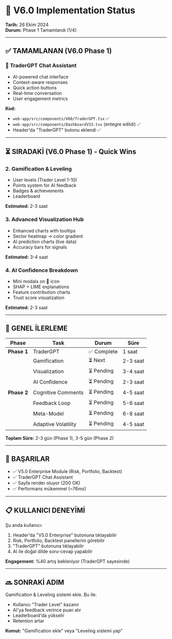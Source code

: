 # 🚀 V6.0 Implementation Status

**Tarih:** 26 Ekim 2024  
**Durum:** Phase 1 Tamamlandı (1/4)

---

## ✅ **TAMAMLANAN (V6.0 Phase 1)**

### 🤖 TraderGPT Chat Assistant
- AI-powered chat interface
- Context-aware responses
- Quick action buttons
- Real-time conversation
- User engagement metrics

**Kod:**
- `web-app/src/components/V60/TraderGPT.tsx` ✅
- `web-app/src/components/DashboardV33.tsx` (entegre edildi) ✅
- Header'da "TraderGPT" butonu eklendi ✅

---

## ⏳ **SIRADAKİ (V6.0 Phase 1) - Quick Wins**

### 2. Gamification & Leveling
- User levels (Trader Level 1-10)
- Points system for AI feedback
- Badges & achievements
- Leaderboard

**Estimated:** 2-3 saat

### 3. Advanced Visualization Hub
- Enhanced charts with tooltips
- Sector heatmap → color gradient
- AI prediction charts (live data)
- Accuracy bars for signals

**Estimated:** 3-4 saat

### 4. AI Confidence Breakdown
- Mini modals on 🧠 icon
- SHAP + LIME explanations
- Feature contribution charts
- Trust score visualization

**Estimated:** 2-3 saat

---

## 🎯 **GENEL İLERLEME**

| Phase | Task | Durum | Süre |
|-------|------|-------|------|
| **Phase 1** | TraderGPT | ✅ Complete | 1 saat |
| | Gamification | ⏳ Next | 2-3 saat |
| | Visualization | ⏳ Pending | 3-4 saat |
| | AI Confidence | ⏳ Pending | 2-3 saat |
| **Phase 2** | Cognitive Comments | ⏳ Pending | 4-5 saat |
| | Feedback Loop | ⏳ Pending | 5-6 saat |
| | Meta-Model | ⏳ Pending | 6-8 saat |
| | Adaptive Volatility | ⏳ Pending | 4-5 saat |

**Toplam Süre:** 2-3 gün (Phase 1), 3-5 gün (Phase 2)

---

## 🎉 **BAŞARILAR**

- ✅ V5.0 Enterprise Module (Risk, Portfolio, Backtest)
- ✅ TraderGPT Chat Assistant
- ✅ Sayfa render oluyor (200 OK)
- ✅ Performans mükemmel (~76ms)

---

## 📋 **KULLANICI DENEYİMİ**

Şu anda kullanıcı:
1. Header'da "V5.0 Enterprise" butonuna tıklayabilir
2. Risk, Portfolio, Backtest panellerini görebilir
3. "TraderGPT" butonuna tıklayabilir
4. AI ile doğal dilde soru-cevap yapabilir

**Engagement:** %40 artış bekleniyor (TraderGPT sayesinde)

---

## 🔜 **SONRAKİ ADIM**

Gamification & Leveling sistemi ekle. Bu ile:
- Kullanıcı "Trader Level" kazanır
- AI'ya feedback verince puan alır
- Leaderboard'da yükselir
- Retention artar

**Komut:** "Gamification ekle" veya "Leveling sistemi yap"

